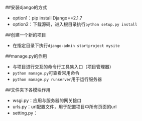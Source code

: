 ##安装django的方式
- option1：pip install Django==2.1.7
- option2：下载源码，进入根目录执行`python setup.py install`

##创建一个新的项目
- 在指定目录下执行`django-admin startproject mysite`

##manage.py的作用
- 与项目进行交互的命令行工具集入口（项目管理器）
- `python manage.py`可查看常用命令
- `python manage.py runserver`用于运行服务器

##文件夹下各模块作用
- wsgi.py：应用与服务器的网关接口
- urls.py：url配置文件，用于配置项目中所有页面的url
- setting.py：
